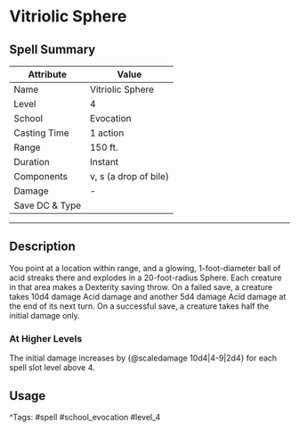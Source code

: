 # Vitriolic Sphere

## Spell Summary

| Attribute        | Value                  |
|------------------|------------------------|
| Name             | Vitriolic Sphere                 |
| Level            | 4                |
| School           | Evocation          |
| Casting Time     | 1 action              |
| Range            | 150 ft.            |
| Duration         | Instant             |
| Components       | v, s (a drop of bile)             |
| Damage           | -               |
| Save DC & Type   |              |

---

## Description

You point at a location within range, and a glowing, 1-foot-diameter ball of acid streaks there and explodes in a 20-foot-radius Sphere. Each creature in that area makes a Dexterity saving throw. On a failed save, a creature takes 10d4 damage Acid damage and another 5d4 damage Acid damage at the end of its next turn. On a successful save, a creature takes half the initial damage only.

### At Higher Levels
The initial damage increases by {@scaledamage 10d4|4-9|2d4} for each spell slot level above 4.

## Usage


^Tags: #spell #school_evocation #level_4